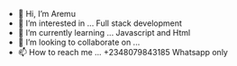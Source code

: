 - 👋 Hi, I’m Aremu
- 👀 I’m interested in ... Full stack development
- 🌱 I’m currently learning ... Javascript and Html
- 💞️ I’m looking to collaborate on ...
- 📫 How to reach me ... +2348079843185 Whatsapp only

<!---
Akhenaten003/Akhenaten003 is a ✨ special ✨ repository because its `README.md` (this file) appears on your GitHub profile.
You can click the Preview link to take a look at your changes.
--->
